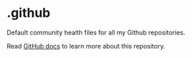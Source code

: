 # .github
Default community health files for all my Github repositories.

Read [GitHub docs](https://docs.github.com/en/communities/setting-up-your-project-for-healthy-contributions/creating-a-default-community-health-file) to learn more about this repository.
